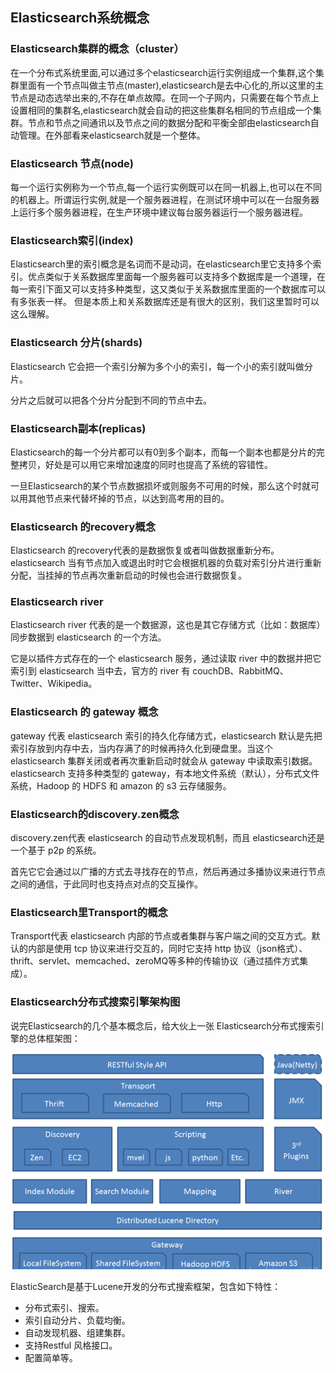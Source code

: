 
## Elasticsearch系统概念

### Elasticsearch集群的概念（cluster）
在一个分布式系统里面,可以通过多个elasticsearch运行实例组成一个集群,这个集群里面有一个节点叫做主节点(master),elasticsearch是去中心化的,所以这里的主节点是动态选举出来的,不存在单点故障。在同一个子网内，只需要在每个节点上设置相同的集群名,elasticsearch就会自动的把这些集群名相同的节点组成一个集群。节点和节点之间通讯以及节点之间的数据分配和平衡全部由elasticsearch自动管理。在外部看来elasticsearch就是一个整体。

### Elasticsearch 节点(node)

每一个运行实例称为一个节点,每一个运行实例既可以在同一机器上,也可以在不同的机器上。所谓运行实例,就是一个服务器进程，在测试环境中可以在一台服务器上运行多个服务器进程，在生产环境中建议每台服务器运行一个服务器进程。

### Elasticsearch索引(index)

Elasticsearch里的索引概念是名词而不是动词，在elasticsearch里它支持多个索引。优点类似于关系数据库里面每一个服务器可以支持多个数据库是一个道理，在每一索引下面又可以支持多种类型，这又类似于关系数据库里面的一个数据库可以有多张表一样。
但是本质上和关系数据库还是有很大的区别，我们这里暂时可以这么理解。

### Elasticsearch 分片(shards)

Elasticsearch 它会把一个索引分解为多个小的索引，每一个小的索引就叫做分片。

分片之后就可以把各个分片分配到不同的节点中去。

### Elasticsearch副本(replicas)

Elasticsearch的每一个分片都可以有0到多个副本，而每一个副本也都是分片的完整拷贝，好处是可以用它来增加速度的同时也提高了系统的容错性。

一旦Elasticsearch的某个节点数据损坏或则服务不可用的时候，那么这个时就可以用其他节点来代替坏掉的节点，以达到高考用的目的。

### Elasticsearch 的recovery概念
 
Elasticsearch 的recovery代表的是数据恢复或者叫做数据重新分布。elasticsearch 当有节点加入或退出时时它会根据机器的负载对索引分片进行重新分配，当挂掉的节点再次重新启动的时候也会进行数据恢复。

### Elasticsearch river

Elasticsearch river 代表的是一个数据源，这也是其它存储方式（比如：数据库）同步数据到 elasticsearch 的一个方法。

它是以插件方式存在的一个 elasticsearch 服务，通过读取 river 中的数据并把它索引到 elasticsearch 当中去，官方的 river 有 couchDB、RabbitMQ、Twitter、Wikipedia。

### Elasticsearch 的 gateway 概念
 
gateway 代表 elasticsearch 索引的持久化存储方式，elasticsearch 默认是先把索引存放到内存中去，当内存满了的时候再持久化到硬盘里。当这个 elasticsearch 集群关闭或者再次重新启动时就会从 gateway 中读取索引数据。elasticsearch 支持多种类型的 gateway，有本地文件系统（默认），分布式文件系统，Hadoop 的 HDFS 和 amazon 的 s3 云存储服务。

### Elasticsearch的discovery.zen概念
 
 discovery.zen代表 elasticsearch 的自动节点发现机制，而且 elasticsearch还是一个基于 p2p 的系统。

首先它它会通过以广播的方式去寻找存在的节点，然后再通过多播协议来进行节点之间的通信，于此同时也支持点对点的交互操作。

### Elasticsearch里Transport的概念

Transport代表 elasticsearch 内部的节点或者集群与客户端之间的交互方式。默认的内部是使用 tcp 协议来进行交互的，同时它支持 http 协议（json格式）、thrift、servlet、memcached、zeroMQ等多种的传输协议（通过插件方式集成）。

### Elasticsearch分布式搜索引擎架构图 

说完Elasticsearch的几个基本概念后，给大伙上一张 Elasticsearch分布式搜索引擎的总体框架图：

![总体框架图](https://github.com/yueyuanyang/knowledge/blob/master/elasticsearch/img/462487.png)

ElasticSearch是基于Lucene开发的分布式搜索框架，包含如下特性：
- 分布式索引、搜索。
- 索引自动分片、负载均衡。
- 自动发现机器、组建集群。
- 支持Restful 风格接口。
- 配置简单等。
